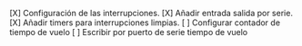 [X] Configuración de las interrupciones.
[X] Añadir entrada salida por serie.
[X] Añadir timers para interrupciones limpias.
[ ] Configurar contador de tiempo de vuelo
[ ] Escribir por puerto de serie tiempo de vuelo
